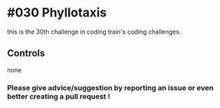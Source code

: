 # #030 Phyllotaxis

this is the 30th challenge in coding train's coding challenges.

## Controls

none

### Please give advice/suggestion by reporting an issue or even better creating a pull request !
